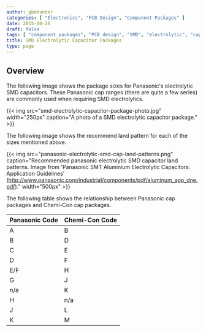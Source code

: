 ```yaml
---
author: gbmhunter
categories: [ "Electronics", "PCB Design", "Component Packages" ]
date: 2015-10-26
draft: false
tags: [ "component packages", "PCB design", "SMD", "electrolytic", "capacitor", "Panasonic", "Chemi-Con" ]
title: SMD Electrolytic Capacitor Packages
type: page
---
```


## Overview

The following image shows the package sizes for Panasonic's electrolytic SMD capacitors. These Panasonic cap ranges (there are quite a few series) are commonly used when requiring SMD electrolytics.

{{< img src="smd-electrolytic-capacitor-package-photo.jpg" width="250px" caption="A photo of a SMD electrolytic capacitor package."  >}}

The following image shows the recommend land pattern for each of the sizes mentioned above.

{{< img src="panasonic-electrolytic-smd-cap-land-patterns.png" caption="Recommended panasonic electrolytic SMD capacitor land patterns. Image from 'Panasonic SMT Aluminium Electrolytic Capacitors: Application Guidelines' (http://www.panasonic.com/industrial/components/pdf/aluminum_app_dne.pdf)."  width="500px" >}}

The following table shows the relationship between Panasonic cap packages and Chemi-Con cap packages.

<table>
  <thead>
    <tr>
      <th>Panasonic Code</th>
      <th>Chemi-Con Code</th>
    </tr>
  </thead>
<tbody>
<tr>
<td >A
</td>
<td >B
</td></tr><tr >
<td >B
</td>
<td >D
</td></tr><tr >
<td >C
</td>
<td >E
</td></tr><tr >
<td >D
</td>
<td >F
</td></tr><tr >
<td >E/F
</td>
<td >H
</td></tr><tr >
<td >G
</td>
<td >J
</td></tr><tr >
<td >n/a
</td>
<td >K
</td></tr><tr >
<td >H
</td>
<td >n/a
</td></tr><tr >
<td >J
</td>
<td >L
</td></tr><tr >
<td >K
</td>
<td >M
</td>
</tr>
</tbody>
</table>